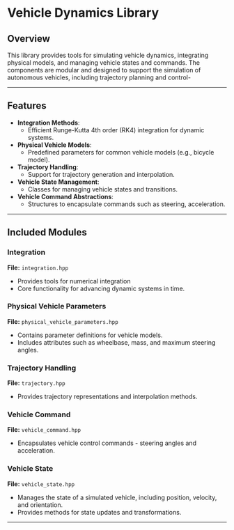 # Vehicle Dynamics Library

## Overview
This library provides tools for simulating vehicle dynamics, integrating physical models, and managing vehicle states and commands. The components are modular and designed to support the simulation of autonomous vehicles, including trajectory planning and control-

---

## Features
- **Integration Methods**:
  - Efficient Runge-Kutta 4th order (RK4) integration for dynamic systems.
- **Physical Vehicle Models**:
  - Predefined parameters for common vehicle models (e.g., bicycle model).
- **Trajectory Handling**:
  - Support for trajectory generation and interpolation.
- **Vehicle State Management**:
  - Classes for managing vehicle states and transitions.
- **Vehicle Command Abstractions**:
  - Structures to encapsulate commands such as steering, acceleration.

---

## Included Modules

### Integration
**File:** `integration.hpp`
- Provides tools for numerical integration
- Core functionality for advancing dynamic systems in time.


### Physical Vehicle Parameters
**File:** `physical_vehicle_parameters.hpp`
- Contains parameter definitions for vehicle models.
- Includes attributes such as wheelbase, mass, and maximum steering angles.

### Trajectory Handling
**File:** `trajectory.hpp`
- Provides trajectory representations and interpolation methods.

### Vehicle Command
**File:** `vehicle_command.hpp`
- Encapsulates vehicle control commands - steering angles and acceleration.

### Vehicle State
**File:** `vehicle_state.hpp`
- Manages the state of a simulated vehicle, including position, velocity, and orientation.
- Provides methods for state updates and transformations.

---

